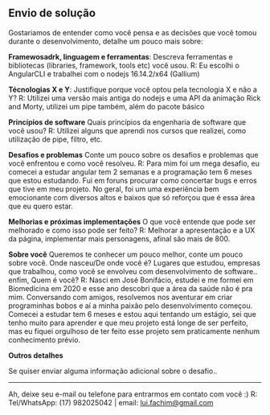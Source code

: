 ## Envio de solução

Gostariamos de entender como você pensa e as decisões que você tomou durante o desenvolvimento, detalhe um pouco mais sobre:

**Framewosadrk, linguagem e ferramentas**: 
Descreva ferramentas e bibliotecas (libraries, framework, tools etc) você usou.
R: Eu escolhi o AngularCLI e trabalhei com o nodejs 16.14.2/x64 (Gallium)


**Técnologias X e Y**: 
Justifique porque você optou pela tecnologia X e não a Y?
R: Utilizei uma versão mais antiga do nodejs e uma API da animação Rick and Morty, utilizei um pipe também, além do pacote básico


**Princípios de software**
Quais princípios da engenharia de software que você usou?
R: Utilizei alguns que aprendi nos cursos que realizei, como utilização de pipe, filtro, etc.

**Desafios e problemas**
Conte um pouco sobre os desafios e problemas que você enfrentou e como você resolveu.
R: Para mim foi um mega desafio, eu comecei a estudar angular tem 2 semanas e a programação tem 6 meses que estou estudando. Fui em foruns procurar como concertar bugs e erros que tive em meu projeto. No geral, foi um uma experiência bem emocionante com diversos altos e baixos que só reforçou que é essa área que eu quero estar.

**Melhorias e próximas implementações**
O que você entende que pode ser melhorado e como isso pode ser feito?
R: Melhorar a apresentação e a UX da página, implementar mais personagens, afinal são mais de 800.

**Sobre você**
Queremos te conhecer um pouco melhor, conte um pouco sobre você.
Onde nasceu/De onde você é? Lugares que estudou, empresas que trabalhou, como você se envolveu com desenvolvimento de software.. enfim, Quem é você?
R: Nasci em José Bonifácio, estudei e me formei em Biomedicina em 2020 e esse ano descobri que a área da saúde não é pra mim. Conversando com amigos, resolvemos nos aventurar em criar programinhas bobos e aí a minha paixão pelo desenvolvimento começou. Comecei a estudar tem 6 meses e estou aqui tentando um estágio, sei que tenho muito para aprender e que meu projeto está longe de ser perfeito, mas eu fiquei orgulhoso de ter feito esse projeto sem praticamente nenhum conhecimento prévio. 


**Outros detalhes**

Se quiser enviar alguma informação adicional sobre o desafio..


---

Ah, deixe seu e-mail ou telefone para entrarmos em contato com você :) 
R: Tel/WhatsApp: (17) 982025042 | email: lui.fachim@gmail.com



